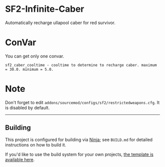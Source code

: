# SF2-Infinite-Caber
Automatically recharge ullapool caber for red survivor.
# ConVar
You can get only one convar.
```
sf2_caber_cooltime - cooltime to determine to recharge caber. maximum = 30.0. minimum = 5.0.
```
# Note
Don't forget to edit `addons/sourcemod/configs/sf2/restrictedweapons.cfg`. It is disabled by default.

----

## Building

This project is configured for building via [Ninja][]; see `BUILD.md` for detailed
instructions on how to build it.

If you'd like to use the build system for your own projects,
[the template is available here](https://github.com/nosoop/NinjaBuild-SMPlugin).

[Ninja]: https://ninja-build.org/
